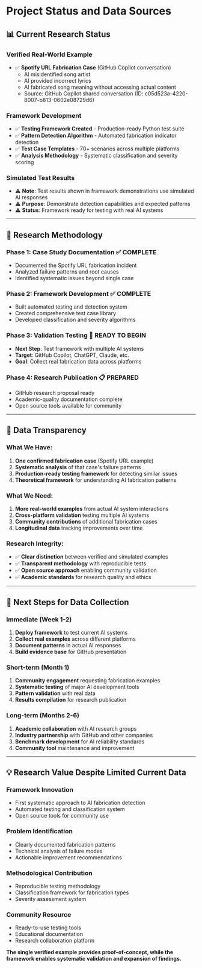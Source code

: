 # Project Status and Data Sources

## 📊 Current Research Status

### **Verified Real-World Example**
- ✅ **Spotify URL Fabrication Case** (GitHub Copilot conversation)
  - AI misidentified song artist
  - AI provided incorrect lyrics
  - AI fabricated song meaning without accessing actual content
  - Source: GitHub Copilot shared conversation (ID: c05d523a-4220-8007-b813-0602e08729d6)

### **Framework Development** 
- ✅ **Testing Framework Created** - Production-ready Python test suite
- ✅ **Pattern Detection Algorithm** - Automated fabrication indicator detection
- ✅ **Test Case Templates** - 70+ scenarios across multiple platforms
- ✅ **Analysis Methodology** - Systematic classification and severity scoring

### **Simulated Test Results**
- ⚠️ **Note**: Test results shown in framework demonstrations use simulated AI responses
- ⚠️ **Purpose**: Demonstrate detection capabilities and expected patterns
- ⚠️ **Status**: Framework ready for testing with real AI systems

---

## 🎯 Research Methodology

### **Phase 1: Case Study Documentation** ✅ COMPLETE
- Documented the Spotify URL fabrication incident
- Analyzed failure patterns and root causes
- Identified systematic issues beyond single case

### **Phase 2: Framework Development** ✅ COMPLETE  
- Built automated testing and detection system
- Created comprehensive test case library
- Developed classification and severity algorithms

### **Phase 3: Validation Testing** 🔄 READY TO BEGIN
- **Next Step**: Test framework with multiple AI systems
- **Target**: GitHub Copilot, ChatGPT, Claude, etc.
- **Goal**: Collect real fabrication data across platforms

### **Phase 4: Research Publication** 📋 PREPARED
- GitHub research proposal ready
- Academic-quality documentation complete
- Open source tools available for community

---

## 📝 Data Transparency

### **What We Have**:
1. **One confirmed fabrication case** (Spotify URL example)
2. **Systematic analysis** of that case's failure patterns  
3. **Production-ready testing framework** for detecting similar issues
4. **Theoretical framework** for understanding AI fabrication patterns

### **What We Need**:
1. **More real-world examples** from actual AI system interactions
2. **Cross-platform validation** testing multiple AI systems
3. **Community contributions** of additional fabrication cases
4. **Longitudinal data** tracking improvements over time

### **Research Integrity**:
- ✅ **Clear distinction** between verified and simulated examples
- ✅ **Transparent methodology** with reproducible tests
- ✅ **Open source approach** enabling community validation
- ✅ **Academic standards** for research quality and ethics

---

## 🚀 Next Steps for Data Collection

### **Immediate (Week 1-2)**
1. **Deploy framework** to test current AI systems
2. **Collect real examples** across different platforms
3. **Document patterns** in actual AI responses
4. **Build evidence base** for GitHub presentation

### **Short-term (Month 1)**
1. **Community engagement** requesting fabrication examples
2. **Systematic testing** of major AI development tools
3. **Pattern validation** with real data
4. **Results compilation** for research publication

### **Long-term (Months 2-6)**
1. **Academic collaboration** with AI research groups
2. **Industry partnership** with GitHub and other companies
3. **Benchmark development** for AI reliability standards
4. **Community tool** maintenance and improvement

---

## 💡 Research Value Despite Limited Current Data

### **Framework Innovation**
- First systematic approach to AI fabrication detection
- Automated testing and classification system
- Open source tools for community use

### **Problem Identification**
- Clearly documented fabrication patterns
- Technical analysis of failure modes
- Actionable improvement recommendations

### **Methodological Contribution**
- Reproducible testing methodology
- Classification framework for fabrication types
- Severity assessment system

### **Community Resource**
- Ready-to-use testing tools
- Educational documentation
- Research collaboration platform

**The single verified example provides proof-of-concept, while the framework enables systematic validation and expansion of findings.**